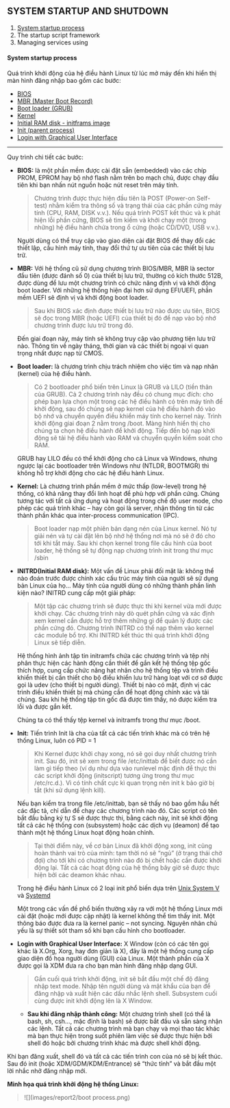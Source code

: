 ## SYSTEM STARTUP AND SHUTDOWN
1. [System startup process](#startup)
2. The startup script framework
3. Managing services using

#### System startup process <a name="startup"></a>
Quá trình khởi động của hệ điều hành Linux từ lúc mở máy đến khi hiển thị màn hình đăng nhập bao gồm các bước:
- [BIOS](#bios)
- [MBR (Master Boot Record)](#mbr)
- [Boot loader (GRUB)](#bootloader)
- [Kernel](#kernel)
- [Initial RAM disk - initframs image](#initrd)
- [Init (parent process)](#init)
- [Login with Graphical User Interface](#login)
***
Quy trình chi tiết các bước:
- **BIOS:** <a name="bios"></a> là một phần mềm được cài đặt sẵn (embedded) vào các chíp PROM, EPROM hay bộ nhớ flash nằm trên bo mạch chủ, được chạy đầu tiên khi bạn nhấn nút nguồn hoặc nút reset trên máy tính. 
  
  > Chương trình được thực hiện đầu tiên là POST (Power-on Self-test) nhằm kiểm tra thông số và trạng thái của các phần cứng máy tính (CPU, RAM, DISK v.v.). Nếu quá trình POST kết thúc và k phát hiện lỗi phần cứng, BIOS sẽ tìm kiếm và khởi chạy một (trong những) hệ điều hành chứa trong ổ cứng (hoặc CD/DVD, USB v.v.). 
  
  Người dùng có thể truy cập vào giao diện cài đặt BIOS để thay đổi các thiết lập, cấu hình máy tính, thay đổi thứ tự ưu tiên của các thiết bị lưu trữ.

- **MBR:** <a name="mbr"></a>Với hệ thống cũ sử dụng chương trình BIOS/MBR, MBR là sector đầu tiên (được đánh số 0) của thiết bị lưu trữ, thường có kích thước 512B, được dùng để lưu một chương trình có chức năng định vị và khởi động boot loader. Với những hệ thống hiện đại hơn sử dụng EFI/UEFI, phần mềm UEFI sẽ định vị và khởi động boot loader.
  
  > Sau khi BIOS xác định được thiết bị lưu trữ nào được ưu tiên, BIOS sẽ đọc trong MBR (hoặc UEFI) của thiết bị đó để nạp vào bộ nhớ chương trình được lưu trữ trong đó. 
  
  Đến giai đoạn này, máy tính sẽ không truy cập vào phương tiện lưu trữ nào. Thông tin về ngày tháng, thời gian và các thiết bị ngoại vi quan trọng nhất được nạp từ CMOS.
  
- **Boot loader:** <a name="bootloader"></a> là chương trình chịu trách nhiệm cho việc tìm và nạp nhân (kernel) của hệ điều hành.
  
  > Có 2 bootloader phổ biến trên Linux là GRUB và LILO (tiền thân của GRUB). Cả 2 chương trình này đều có chung mục đích: cho phép bạn lựa chọn một trong các hệ điều hành có trên máy tính để khởi động, sau đó chúng sẽ nạp kernel của hệ điều hành đó vào bộ nhớ và chuyển quyền điều khiển máy tính cho kernel này. Trình khởi động giai đoạn 2 nằm trong /boot. Màng hình hiển thị cho chúng ta chọn hệ điều hành để khởi động. Tiếp đến bộ nạp khởi động sẽ tải hệ điều hành vào RAM và chuyển quyền kiểm soát cho RAM.
  
  GRUB hay LILO đều có thể khởi động cho cả Linux và Windows, nhưng ngược lại các bootloader trên Windows như (NTLDR, BOOTMGR) thì không hỗ trợ khởi động cho các hệ điều hành Linux.
  
- **Kernel:** <a name="kernel"></a>Là chương trình phần mềm ở mức thấp (low-level) trong hệ thống, có khả năng thay đổi linh hoạt để phù hợp với phần cứng. Chúng tương tác với tất cả ứng dụng và hoạt động trong chế độ user mode, cho phép các quá trình khác – hay còn gọi là server, nhận thông tin từ các thành phần khác qua inter-process communication (IPC).
  
  > Boot loader nạp một phiên bản dạng nén của Linux kernel. Nó tự giải nén và tự cài đặt lên bộ nhớ hệ thống nơi mà nó sẽ ở đó cho tới khi tắt máy. Sau khi chọn kernel trong file cấu hình của boot loader, hệ thống sẽ tự động nạp chương trình init trong thư mục /sbin
  
- **INITRD(Initial RAM disk):** <a name="initrd"></a>Một vấn đề Linux phải đối mặt là: không thể nào đoán trước được chính xác cấu trúc máy tính của người sẽ sử dụng bản Linux của họ… Máy tính của người dùng có những thành phần linh kiện nào? INITRD cung cấp một giải pháp:
  
  > Một tập các chương trình sẽ được thực thi khi kernel vừa mới được khởi chạy. Các chương trình này dò quét phần cứng và xác định xem kernel cần được hỗ trợ thêm những gì để quản lý được các phần cứng đó. Chương trình INITRD có thể nạp thêm vào kernel các module bổ trợ. Khi INITRD kết thúc thì quá trình khởi động Linux sẽ tiếp diễn.
  
  Hệ thống hình ảnh tập tin initramfs chứa các chương trình và tệp nhị phân thực hiện các hành động cần thiết để gắn kết hệ thống tệp gốc thích hợp, cung cấp chức năng hạt nhân cho hệ thống tệp và trình điều khiển thiết bị cần thiết cho bộ điều khiển lưu trữ hàng loạt với cơ sở được gọi là udev (cho thiết bị người dùng). Thiết bị nào có mặt, định vị các trình điều khiển thiết bị mà chúng cần để hoạt động chính xác và tải chúng. Sau khi hệ thống tập tin gốc đã được tìm thấy, nó được kiểm tra lỗi và được gắn kết. 
  
  Chúng ta có thể thấy tệp kernel và initramfs trong thư mục /boot.
  
- **Init:** <a name="init"></a>Tiến trình Init là cha của tất cả các tiến trình khác mà có trên hệ thống Linux, luôn có PID = 1 
  
  > Khi Kernel được khởi chạy xong, nó sẽ gọi duy nhất chương trình init. Sau đó, init sẽ xem trong file /etc/inittab để biết được nó cần làm gì tiếp theo (ví dụ như dựa vào runlevel mặc định để thực thi các script khởi động (initscript) tương ứng trong thư mục /etc/rc.d.). Vì có tính chất cực kì quan trọng nên init k bảo giờ bị tắt (khi sử dụng lệnh kill).
  
  Nếu bạn kiểm tra trong file /etc/inittab, bạn sẽ thấy nó bao gồm hầu hết các đặc tả, chỉ dẫn để chạy các chương trình nào đó. Các script có tên bắt đầu bằng ký tự S sẽ được thực thi, bằng cách này, init sẽ khởi động tất cả các hệ thống con (subsystem) hoặc các dịch vụ (deamon) để tạo thành một hệ thống Linux hoạt động hoàn chỉnh.
  
  > Tại thời điểm này, về cơ bản Linux đã khởi động xong, init cũng hoàn thành vai trò của mình: tạm thời nó sẽ “ngủ” (ở trạng thái chờ đợi) cho tới khi có chương trình nào đó bị chết hoặc cần được khởi động lại. Tất cả các hoạt động của hệ thống bây giờ sẽ được thực hiện bởi các deamon khác nhau.
  
  Trong hệ điều hành Linux có 2 loại init phổ biến dựa trên [Unix System V](#usv) và [Systemd](#systemd)
  
  Một trong các vấn đề phổ biến thường xảy ra với một hệ thống Linux mới cài đặt (hoặc mới được cập nhật) là kernel không thể tìm thấy init. Một thông báo được đưa ra là kernel panic – not syncing. Nguyên nhân chủ yếu là sự thiết sót tham số khi bạn cấu hình cho bootloader.
  
- **Login with Graphical User Interface:** <a name="login"></a>X Window (còn có các tên gọi khác là X.Org, Xorg, hay đơn giản là X), đây là một hệ thống cung cấp giao diện đồ họa người dùng (GUI) của Linux. Một thành phần của X được gọi là XDM đưa ra cho bạn màn hình đăng nhập dạng GUI.
  
  >Gần cuối quá trình khởi động, init sẽ bắt đầu một chế độ đăng nhập text mode. Nhập tên người dùng và mật khẩu của bạn để đăng nhập và xuất hiện các dấu nhắc lệnh shell. Subsystem cuối cùng được init khởi động lên là X Window.
  
  - **Sau khi đăng nhập thành công:**
  Một chương trình shell (có thể là bash, sh, csh…, mặc định là bash) sẽ được bắt đầu và sẵn sàng nhận các lệnh. Tất cả các chương trình mà bạn chạy và mọi thao tác khác mà bạn thực hiện trong suốt phiên làm việc sẽ được thực hiện bởi shell đó hoặc bởi chương trình khác mà được shell khởi động.

Khi bạn đăng xuất, shell đó và tất cả các tiến trình con của nó sẽ bị kết thúc. Sau đó init (hoặc XDM/GDM/KDM/Entrance) sẽ “thức tỉnh” và bắt đầu một lời nhắc nhở đăng nhập mới.

**Minh họa quá trình khởi động hệ thống Linux:**
> ![](images/report2/boot process.png)

